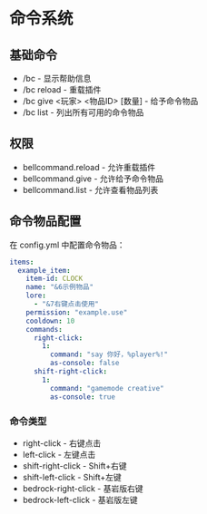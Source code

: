 # 命令系统
## 基础命令

- /bc - 显示帮助信息
- /bc reload - 重载插件
- /bc give <玩家> <物品ID> [数量] - 给予命令物品
- /bc list - 列出所有可用的命令物品

## 权限
- bellcommand.reload - 允许重载插件
- bellcommand.give - 允许给予命令物品
- bellcommand.list - 允许查看物品列表

## 命令物品配置
在 config.yml 中配置命令物品：

```yaml
items:
  example_item:
    item-id: CLOCK
    name: "&6示例物品"
    lore:
      - "&7右键点击使用"
    permission: "example.use"
    cooldown: 10
    commands:
      right-click:
        1:
          command: "say 你好，%player%!"
          as-console: false
      shift-right-click:
        1:
          command: "gamemode creative"
          as-console: true
```

### 命令类型
- right-click - 右键点击
- left-click - 左键点击
- shift-right-click - Shift+右键
- shift-left-click - Shift+左键
- bedrock-right-click - 基岩版右键
- bedrock-left-click - 基岩版左键